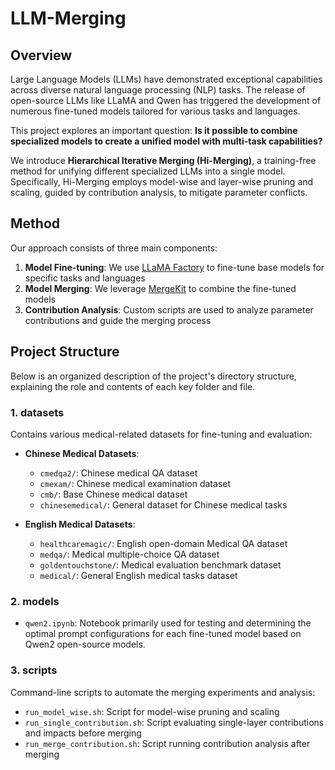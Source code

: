 # LLM-Merging


## Overview

Large Language Models (LLMs) have demonstrated exceptional capabilities across diverse natural language processing (NLP) tasks. The release of open-source LLMs like LLaMA and Qwen has triggered the development of numerous fine-tuned models tailored for various tasks and languages. 

This project explores an important question: **Is it possible to combine specialized models to create a unified model with multi-task capabilities?**

We introduce **Hierarchical Iterative Merging (Hi-Merging)**, a training-free method for unifying different specialized LLMs into a single model. Specifically, Hi-Merging employs model-wise and layer-wise pruning and scaling, guided by contribution analysis, to mitigate parameter conflicts.

## Method

Our approach consists of three main components:

1. **Model Fine-tuning**: We use [LLaMA Factory](https://github.com/hiyouga/LLaMA-Factory) to fine-tune base models for specific tasks and languages
2. **Model Merging**: We leverage [MergeKit](https://github.com/arcee-ai/mergekit) to combine the fine-tuned models
3. **Contribution Analysis**: Custom scripts are used to analyze parameter contributions and guide the merging process




## Project Structure

Below is an organized description of the project's directory structure, explaining the role and contents of each key folder and file.

### 1. datasets

Contains various medical-related datasets for fine-tuning and evaluation:

- **Chinese Medical Datasets**:
    - `cmedqa2/`: Chinese medical QA dataset
    - `cmexam/`: Chinese medical examination dataset
    - `cmb/`: Base Chinese medical dataset
    - `chinesemedical/`: General dataset for Chinese medical tasks

- **English Medical Datasets**:
    - `healthcaremagic/`: English open-domain Medical QA dataset
    - `medqa/`: Medical multiple-choice QA dataset
    - `goldentouchstone/`: Medical evaluation benchmark dataset
    - `medical/`: General English medical tasks dataset

### 2. models


- `qwen2.ipynb`: Notebook primarily used for testing and determining the optimal prompt configurations for each fine-tuned model based on Qwen2 open-source models.

### 3. scripts

Command-line scripts to automate the merging experiments and analysis:

- `run_model_wise.sh`: Script for model-wise pruning and scaling
- `run_single_contribution.sh`: Script evaluating single-layer contributions and impacts before merging
- `run_merge_contribution.sh`: Script running contribution analysis after merging
